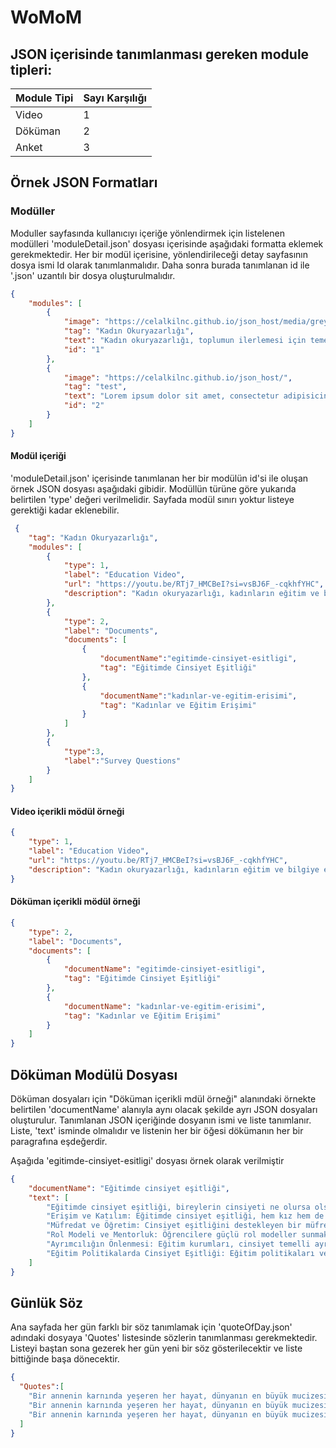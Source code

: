<h1>WoMoM</h1>
 
<h2>JSON içerisinde tanımlanması gereken module tipleri:</h2>

| Module Tipi     | Sayı Karşılığı  | 
|-----------------|-----------------|
| Video | 1 | 
| Döküman | 2 | 
| Anket | 3 | 
 
<h2>Örnek JSON Formatları</h2>

### Modüller
Moduller sayfasında kullanıcıyı içeriğe yönlendirmek için listelenen modülleri 'moduleDetail.json' dosyası içerisinde aşağıdaki formatta eklemek gerekmektedir.
Her bir modül içerisine, yönlendirileceği detay sayfasının dosya ismi Id olarak tanımlanmalıdır. Daha sonra burada tanımlanan id ile '.json' uzantılı bir dosya oluşturulmalıdır.

```json
{
    "modules": [
        {
            "image": "https://celalkilnc.github.io/json_host/media/grey.jpg",
            "tag": "Kadın Okuryazarlığı",
            "text": "Kadın okuryazarlığı, toplumun ilerlemesi için temel bir güçtür.",
            "id": "1"
        },
        {
            "image": "https://celalkilnc.github.io/json_host/",
            "tag": "test",
            "text": "Lorem ipsum dolor sit amet, consectetur adipisicing elit.",
            "id": "2"
        }
    ]
}
```
 
#### Modül içeriği

'moduleDetail.json' içerisinde tanımlanan her bir modülün id'si ile oluşan örnek JSON dosyası aşağıdaki gibidir. Modüllün türüne göre yukarıda belirtilen 'type' değeri verilmelidir.
Sayfada modül sınırı yoktur listeye gerektiği kadar eklenebilir.
 
```json
 {
    "tag": "Kadın Okuryazarlığı",
    "modules": [
        {
            "type": 1,
            "label": "Education Video",
            "url": "https://youtu.be/RTj7_HMCBeI?si=vsBJ6F_-cqkhfYHC",
            "description": "Kadın okuryazarlığı, kadınların eğitim ve bilgiye erişimini artırarak toplumsal eşitliği destekler."
        },
        {
            "type": 2,
            "label": "Documents",
            "documents": [
                {
                    "documentName":"egitimde-cinsiyet-esitligi",
                    "tag": "Eğitimde Cinsiyet Eşitliği"
                },
                {
                    "documentName":"kadınlar-ve-egitim-erisimi",
                    "tag": "Kadınlar ve Eğitim Erişimi"
                }
            ]
        }, 
        {
            "type":3,
            "label":"Survey Questions"
        }
    ]
}
```
#### Video içerikli mödül örneği
```json
{
    "type": 1,
    "label": "Education Video",
    "url": "https://youtu.be/RTj7_HMCBeI?si=vsBJ6F_-cqkhfYHC",
    "description": "Kadın okuryazarlığı, kadınların eğitim ve bilgiye erişimini artırarak toplumsal eşitliği destekler."
}
```

#### Döküman içerikli mödül örneği
```json
{
    "type": 2,
    "label": "Documents",
    "documents": [
        {
            "documentName": "egitimde-cinsiyet-esitligi",
            "tag": "Eğitimde Cinsiyet Eşitliği"
        },
        {
            "documentName": "kadınlar-ve-egitim-erisimi",
            "tag": "Kadınlar ve Eğitim Erişimi"
        }
    ]
}
```
<h2>Döküman Modülü Dosyası</h2>
Döküman dosyaları için "Döküman içerikli mdül örneği" alanındaki örnekte belirtilen 'documentName' alanıyla aynı olacak şekilde ayrı JSON dosyaları oluşturulur.
Tanımlanan JSON içeriğinde dosyanın ismi ve liste tanımlanır. Liste, 'text' isminde olmalıdır ve listenin her bir öğesi dökümanın her bir paragrafına eşdeğerdir.

Aşağıda 'egitimde-cinsiyet-esitligi' dosyası örnek olarak verilmiştir

```json
{
    "documentName": "Eğitimde cinsiyet eşitliği",
    "text": [
        "Eğitimde cinsiyet eşitliği, bireylerin cinsiyeti ne olursa olsun eşit fırsatlara sahip olması anlamına gelir. Bu, hem erkekler hem de kadınlar için eğitimde fırsat eşitliğini sağlamak ve cinsiyet tabanlı ayrımcılığı ortadan kaldırmak amacıyla atılacak adımları içerir. Eğitimde cinsiyet eşitliği sağlamak, bireylerin potansiyellerini en üst düzeye çıkarmalarını ve toplumsal eşitliği teşvik etmelerini destekler. İşte eğitimde cinsiyet eşitliği ile ilgili bazı önemli noktalar:",
        "Erişim ve Katılım: Eğitimde cinsiyet eşitliği, hem kız hem de erkek çocukların eğitim fırsatlarına eşit erişimlerini sağlamayı içerir. Bu, tüm çocukların, cinsiyeti ne olursa olsun, eğitim sistemine dahil olmalarını ve eğitimden yararlanmalarını güvence altına alır.",
        "Müfredat ve Öğretim: Cinsiyet eşitliğini destekleyen bir müfredat, hem erkeklerin hem de kadınların başarılarını ve katkılarını vurgular. Öğretim materyallerinin cinsiyet kalıpyargılarını içermemesi ve çeşitli cinsiyet rollerini teşvik etmeyen bir dil kullanılması önemlidir.",
        "Rol Modeli ve Mentorluk: Öğrencilere güçlü rol modeller sunmak, özellikle kadın öğrenciler için önemlidir. Kadın öğretmenler ve yöneticiler, kız çocuklarının eğitim ve kariyer hedeflerine ulaşmalarını teşvik edebilir. Aynı şekilde, erkek çocuklar için de olumlu rol modeller sunulmalıdır.",
        "Ayrımcılığın Önlenmesi: Eğitim kurumları, cinsiyet temelli ayrımcılığı engellemek için politika ve uygulamalar geliştirmelidir. Ayrımcılığın önlenmesi, cinsiyete dayalı şiddet ve tacizle mücadele, adil ve eşit bir eğitim ortamının oluşturulmasında kritik rol oynar.",
        "Eğitim Politikalarda Cinsiyet Eşitliği: Eğitim politikaları ve düzenlemeleri, cinsiyet eşitliğini teşvik etmek ve cinsiyete dayalı engelleri ortadan kaldırmak için tasarlanmalıdır. Bu, burs ve destek programları, cinsiyet eşitliği eğitimi ve cinsiyet dengesizliğini azaltma stratejilerini içerebilir."
    ]
}
```

<h2>Günlük Söz</h2>
Ana sayfada her gün farklı bir söz tanımlamak için 'quoteOfDay.json' adındaki dosyaya 'Quotes' listesinde sözlerin tanımlanması gerekmektedir.
Listeyi baştan sona gezerek her gün yeni bir söz gösterilecektir ve liste bittiğinde başa dönecektir.

```json
{
  "Quotes":[
    "Bir annenin karnında yeşeren her hayat, dünyanın en büyük mucizesidir.",
    "Bir annenin karnında yeşeren her hayat, dünyanın en büyük mucizesidir.2",
    "Bir annenin karnında yeşeren her hayat, dünyanın en büyük mucizesidir.3"
  ]
}
```
